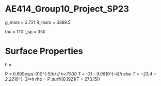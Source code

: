 # AE414_Group10_Project_SP23

g_mars = 3.721 
R_mars = 3389.5

tau = 170
I_sp = 350

# Surface Properties
h = 

P = 0.699*exp(-9*10^(-5)*h)
if h<7000
    T = -31 - 9.98*10^(-4)*h
else
    T = −23.4 − 2.22*10^(−3)*h
rho = P_surf/(0.1921(T + 273.15))

